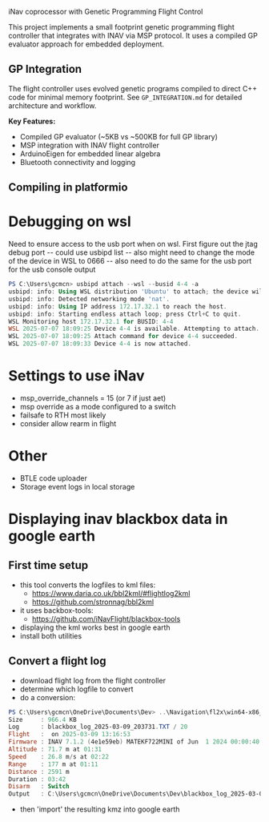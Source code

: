 iNav coprocessor with Genetic Programming Flight Control

This project implements a small footprint genetic programming flight controller that integrates with INAV via MSP protocol. It uses a compiled GP evaluator approach for embedded deployment.

## GP Integration

The flight controller uses evolved genetic programs compiled to direct C++ code for minimal memory footprint. See `GP_INTEGRATION.md` for detailed architecture and workflow.

**Key Features:**
- Compiled GP evaluator (~5KB vs ~500KB for full GP library)
- MSP integration with INAV flight controller
- ArduinoEigen for embedded linear algebra
- Bluetooth connectivity and logging

## Compiling in platformio

# Debugging on wsl
Need to ensure access to the usb port when on wsl.  First figure out the jtag debug port -- could use usbipd list -- also might need to change the mode of the device in WSL to 0666 -- also need to do the same for the usb port for the usb console output

```powershell
PS C:\Users\gcmcn> usbipd attach --wsl --busid 4-4 -a
usbipd: info: Using WSL distribution 'Ubuntu' to attach; the device will be available in all WSL 2 distributions.
usbipd: info: Detected networking mode 'nat'.
usbipd: info: Using IP address 172.17.32.1 to reach the host.
usbipd: info: Starting endless attach loop; press Ctrl+C to quit.
WSL Monitoring host 172.17.32.1 for BUSID: 4-4
WSL 2025-07-07 18:09:25 Device 4-4 is available. Attempting to attach...
WSL 2025-07-07 18:09:25 Attach command for device 4-4 succeeded.
WSL 2025-07-07 18:09:33 Device 4-4 is now attached.
```

# Settings to use iNav
- msp_override_channels = 15 (or 7 if just aet)
- msp override as a mode configured to a switch
- failsafe to RTH most likely
- consider allow rearm in flight

# Other
- BTLE code uploader
- Storage event logs in local storage

# Displaying inav blackbox data in google earth
## First time setup
- this tool converts the logfiles to kml files:
  - https://www.daria.co.uk/bbl2kml/#flightlog2kml
  - https://github.com/stronnag/bbl2kml
- it uses backbox-tools: 
  - https://github.com/iNavFlight/blackbox-tools
- displaying the kml works best in google earth
- install both utilities

## Convert a flight log
- download flight log from the flight controller
- determine which logfile to convert
- do a conversion:
```powershell
PS C:\Users\gcmcn\OneDrive\Documents\Dev> ..\Navigation\fl2x\win64-x86_64\bin\flightlog2kml -attributes altitude -cli ..\Navigation\blackbox-tools-win64\bin\blackbox_decode.exe -extrude -index 20 -interval 200 ..\Navigation\HB1-orange-configs\blackbox_log_2025-03-09_203731.TXT       
Size     : 966.4 KB
Log      : blackbox_log_2025-03-09_203731.TXT / 20
Flight   :  on 2025-03-09 13:16:53
Firmware : INAV 7.1.2 (4e1e59eb) MATEKF722MINI of Jun  1 2024 00:00:40
Altitude : 71.7 m at 01:31
Speed    : 26.8 m/s at 02:22
Range    : 177 m at 01:11
Distance : 2591 m
Duration : 03:42
Disarm   : Switch
Output   : C:\Users\gcmcn\OneDrive\Documents\Dev\blackbox_log_2025-03-09_203731.20.kmz
```

- then 'import' the resulting kmz into google earth